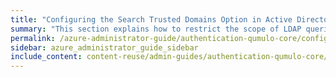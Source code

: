 ```yaml
---
title: "Configuring the Search Trusted Domains Option in Active Directory for a Qumulo Cluster"
summary: "This section explains how to restrict the scope of LDAP queries by using the Search Trusted Domains configuration option for a Qumulo cluster joined to an Active Directory (AD) domain."
permalink: /azure-administrator-guide/authentication-qumulo-core/configuring-search-trusted-domains-active-directory.html
sidebar: azure_administrator_guide_sidebar
include_content: content-reuse/admin-guides/authentication-qumulo-core/configuring-search-trusted-domains-active-directory.md
---
```


